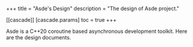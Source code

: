 +++
title = "Asde's Design"
description = "The design of Asde project."

[[cascade]]
[cascade.params]
toc = true
+++

Asde is a C++20 coroutine based asynchronous development toolkit.
Here are the design documents.
